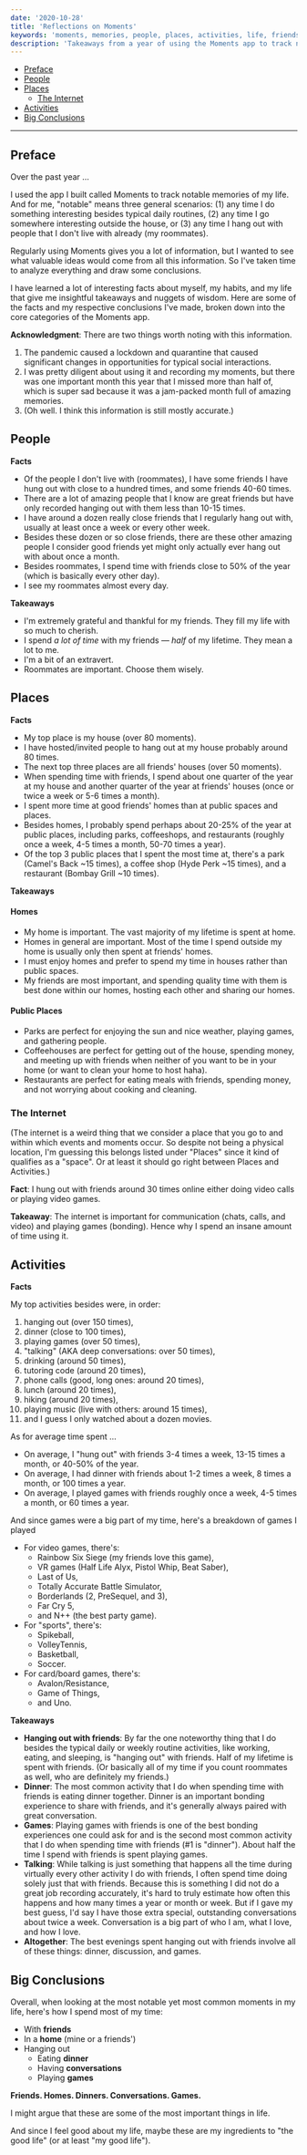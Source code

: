 ```yaml
---
date: '2020-10-28'
title: 'Reflections on Moments'
keywords: 'moments, memories, people, places, activities, life, friends, time'
description: 'Takeaways from a year of using the Moments app to track notable memories of my life.'
---
```


- [Preface](#preface)
- [People](#people)
- [Places](#places)
  - [The Internet](#the-internet)
- [Activities](#activities)
- [Big Conclusions](#big-conclusions)

---

## Preface

Over the past year …

I used the app I built called Moments to track notable memories of my life. And for me, "notable" means three general scenarios: (1) any time I do something interesting besides typical daily routines, (2) any time I go somewhere interesting outside the house, or (3) any time I hang out with people that I don't live with already (my roommates).

Regularly using Moments gives you a lot of information, but I wanted to see what valuable ideas would come from all this information. So I've taken time to analyze everything and draw some conclusions.

I have learned a lot of interesting facts about myself, my habits, and my life that give me insightful takeaways and nuggets of wisdom. Here are some of the facts and my respective conclusions I've made, broken down into the core categories of the Moments app.

**Acknowledgment**: There are two things worth noting with this information.

1. The pandemic caused a lockdown and quarantine that caused significant changes in opportunities for typical social interactions.
2. I was pretty diligent about using it and recording my moments, but there was one important month this year that I missed more than half of, which is super sad because it was a jam-packed month full of amazing memories.
3. (Oh well. I think this information is still mostly accurate.)

## People

**Facts**

- Of the people I don't live with (roommates), I have some friends I have hung out with close to a hundred times, and some friends 40-60 times.
- There are a lot of amazing people that I know are great friends but have only recorded hanging out with them less than 10-15 times.
- I have around a dozen really close friends that I regularly hang out with, usually at least once a week or every other week.
- Besides these dozen or so close friends, there are these other amazing people I consider good friends yet might only actually ever hang out with about once a month.
- Besides roommates, I spend time with friends close to 50% of the year (which is basically every other day).
- I see my roommates almost every day.

**Takeaways**

- I'm extremely grateful and thankful for my friends. They fill my life with so much to cherish.
- I spend _a lot of time_ with my friends — _half_ of my lifetime. They mean a lot to me.
- I'm a bit of an extravert.
- Roommates are important. Choose them wisely.

## Places

**Facts**

- My top place is my house (over 80 moments).
- I have hosted/invited people to hang out at my house probably around 80 times.
- The next top three places are all friends' houses (over 50 moments).
- When spending time with friends, I spend about one quarter of the year at my house and another quarter of the year at friends' houses (once or twice a week or 5-6 times a month).
- I spent more time at good friends' homes than at public spaces and places.
- Besides homes, I probably spend perhaps about 20-25% of the year at public places, including parks, coffeeshops, and restaurants (roughly once a week, 4-5 times a month, 50-70 times a year).
- Of the top 3 public places that I spent the most time at, there's a park (Camel's Back ~15 times), a coffee shop (Hyde Perk ~15 times), and a restaurant (Bombay Grill ~10 times).

**Takeaways**

#### Homes

- My home is important. The vast majority of my lifetime is spent at home.
- Homes in general are important. Most of the time I spend outside my home is usually only then spent at friends' homes.
- I must enjoy homes and prefer to spend my time in houses rather than public spaces.
- My friends are most important, and spending quality time with them is best done within our homes, hosting each other and sharing our homes.

#### Public Places

- Parks are perfect for enjoying the sun and nice weather, playing games, and gathering people.
- Coffeehouses are perfect for getting out of the house, spending money, and meeting up with friends when neither of you want to be in your home (or want to clean your home to host haha).
- Restaurants are perfect for eating meals with friends, spending money, and not worrying about cooking and cleaning.

### The Internet

(The internet is a weird thing that we consider a place that you go to and within which events and moments occur. So despite not being a physical location, I'm guessing this belongs listed under "Places" since it kind of qualifies as a "space". Or at least it should go right between Places and Activities.)

**Fact**: I hung out with friends around 30 times online either doing video calls or playing video games.

**Takeaway**: The internet is important for communication (chats, calls, and video) and playing games (bonding). Hence why I spend an insane amount of time using it.

## Activities

**Facts**

My top activities besides were, in order:

1. hanging out (over 150 times),
1. dinner (close to 100 times),
1. playing games (over 50 times),
1. "talking" (AKA deep conversations: over 50 times),
1. drinking (around 50 times),
1. tutoring code (around 20 times),
1. phone calls (good, long ones: around 20 times),
1. lunch (around 20 times),
1. hiking (around 20 times),
1. playing music (live with others: around 15 times),
1. and I guess I only watched about a dozen movies.

As for average time spent …

- On average, I "hung out" with friends 3-4 times a week, 13-15 times a month, or 40-50% of the year.
- On average, I had dinner with friends about 1-2 times a week, 8 times a month, or 100 times a year.
- On average, I played games with friends roughly once a week, 4-5 times a month, or 60 times a year.

And since games were a big part of my time, here's a breakdown of games I played

- For video games, there's:
  - Rainbow Six Siege (my friends love this game),
  - VR games (Half Life Alyx, Pistol Whip, Beat Saber),
  - Last of Us,
  - Totally Accurate Battle Simulator,
  - Borderlands (2, PreSequel, and 3),
  - Far Cry 5,
  - and N++ (the best party game).
- For "sports", there's:
  - Spikeball,
  - VolleyTennis,
  - Basketball,
  - Soccer.
- For card/board games, there's:
  - Avalon/Resistance,
  - Game of Things,
  - and Uno.

**Takeaways**

- **Hanging out with friends**: By far the one noteworthy thing that I do besides the typical daily or weekly routine activities, like working, eating, and sleeping, is "hanging out" with friends. Half of my lifetime is spent with friends. (Or basically all of my time if you count roommates as well, who are definitely my friends.)
- **Dinner**: The most common activity that I do when spending time with friends is eating dinner together. Dinner is an important bonding experience to share with friends, and it's generally always paired with great conversation.
- **Games**: Playing games with friends is one of the best bonding experiences one could ask for and is the second most common activity that I do when spending time with friends (#1 is "dinner"). About half the time I spend with friends is spent playing games.
- **Talking**: While talking is just something that happens all the time during virtually every other activity I do with friends, I often spend time doing solely just that with friends. Because this is something I did not do a great job recording accurately, it's hard to truly estimate how often this happens and how many times a year or month or week. But if I gave my best guess, I'd say I have those extra special, outstanding conversations about twice a week. Conversation is a big part of who I am, what I love, and how I love.
- **Altogether**: The best evenings spent hanging out with friends involve all of these things: dinner, discussion, and games.

## Big Conclusions

Overall, when looking at the most notable yet most common moments in my life, here's how I spend most of my time:

- With **friends**
- In a **home** (mine or a friends')
- Hanging out
  - Eating **dinner**
  - Having **conversations**
  - Playing **games**

**Friends. Homes. Dinners. Conversations. Games.**

I might argue that these are some of the most important things in life.

And since I feel good about my life, maybe these are my ingredients to "the good life" (or at least "my good life").
